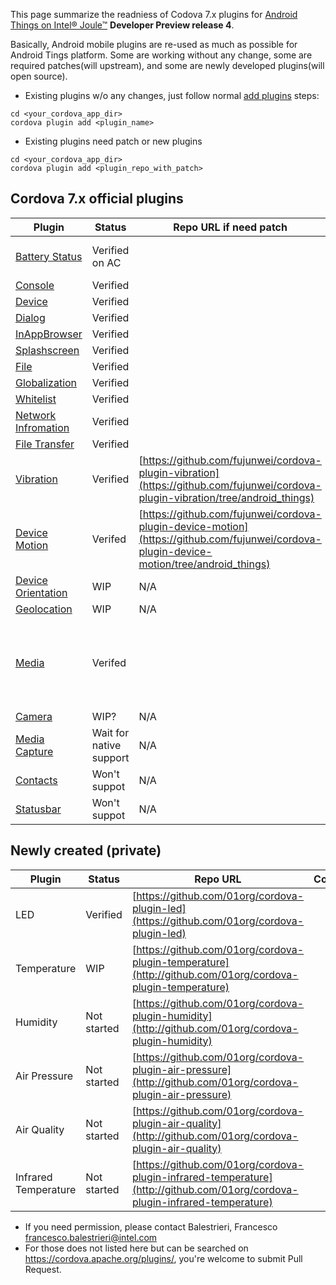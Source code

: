 This page summarize the readniess of Codova 7.x plugins for [Android Things on Intel® Joule™](https://developer.android.com/things/hardware/joule.html) **Developer Preview release 4**.

Basically, Android mobile plugins are re-used as much as possible for Android Tings platform. Some are working without any change, some are required patches(will upstream), and some are newly developed plugins(will open source).

* Existing plugins w/o any changes, just follow normal [add plugins](http://cordova.apache.org/docs/en/latest/guide/cli/index.html#add-plugins) steps:
```
cd <your_cordova_app_dir>
cordova plugin add <plugin_name>

```

* Existing plugins need patch or new plugins
```
cd <your_cordova_app_dir>
cordova plugin add <plugin_repo_with_patch>

```

Cordova 7.x official plugins
-------------
| Plugin | Status | Repo URL if need patch | Comment |
|--------|--------|------------------------|---------|
| [Battery Status](http://cordova.apache.org/docs/en/latest/reference/cordova-plugin-battery-status/index.html)           | Verified on AC |  | No battery on Joule |
| [Console](http://cordova.apache.org/docs/en/latest/reference/cordova-plugin-console/index.html)                         | Verified |  |  |
| [Device](http://cordova.apache.org/docs/en/latest/reference/cordova-plugin-device/index.html)                           | Verified |  |  |
| [Dialog](http://cordova.apache.org/docs/en/latest/reference/cordova-plugin-dialogs/index.html)                          | Verified |  |  |
| [InAppBrowser](http://cordova.apache.org/docs/en/latest/reference/cordova-plugin-inappbrowser/index.html)               | Verified |  |  |
| [Splashscreen](http://cordova.apache.org/docs/en/latest/reference/cordova-plugin-splashscreen/index.html)               | Verified |  |  |
| [File](http://cordova.apache.org/docs/en/latest/reference/cordova-plugin-file/index.html)                               | Verified |  |  |
| [Globalization](http://cordova.apache.org/docs/en/latest/reference/cordova-plugin-globalization/index.html)             | Verified |  |  |
| [Whitelist](http://cordova.apache.org/docs/en/latest/reference/cordova-plugin-whitelist/index.html)                     | Verified |  |  |
| [Network Infromation](http://cordova.apache.org/docs/en/latest/reference/cordova-plugin-network-information/index.html) | Verified |  |  |
| [File Transfer](http://cordova.apache.org/docs/en/latest/reference/cordova-plugin-file-transfer/index.html)             | Verified |  |  |
| [Vibration](http://cordova.apache.org/docs/en/latest/reference/cordova-plugin-vibration/index.html)                     | Verified | [https://github.com/fujunwei/cordova-plugin-vibration](https://github.com/fujunwei/cordova-plugin-vibration/tree/android_things) |  |
| [Device Motion](http://cordova.apache.org/docs/en/latest/reference/cordova-plugin-device-motion/index.html)             | Verifed | [https://github.com/fujunwei/cordova-plugin-device-motion](https://github.com/fujunwei/cordova-plugin-device-motion/tree/android_things)  |  |
| [Device Orientation](http://cordova.apache.org/docs/en/latest/reference/cordova-plugin-device-orientation/index.html)   | WIP | N/A  |  |
| [Geolocation](http://cordova.apache.org/docs/en/latest/reference/cordova-plugin-geolocation/index.html)                 |  WIP |  N/A  | |
| [Media](http://cordova.apache.org/docs/en/latest/reference/cordova-plugin-media/index.html)                             | Verifed |  | Play back audio files on a device with SW codec only |
| [Camera](http://cordova.apache.org/docs/en/latest/reference/cordova-plugin-camera/index.html)                           | WIP? | N/A |  |
| [Media Capture](http://cordova.apache.org/docs/en/latest/reference/cordova-plugin-media-capture/index.html)             | Wait for native support | N/A |  |
| [Contacts](http://cordova.apache.org/docs/en/latest/reference/cordova-plugin-contacts/index.html) | Won't suppot | N/A |  |
| [Statusbar](http://cordova.apache.org/docs/en/latest/reference/cordova-plugin-statusbar/index.html) | Won't suppot | N/A |  |

Newly created (private)
-------------
| Plugin | Status | Repo URL | Comment |
|--------|--------|----------|------|
| LED | Verified | [https://github.com/01org/cordova-plugin-led](https://github.com/01org/cordova-plugin-led) |  |
| Temperature | WIP | [https://github.com/01org/cordova-plugin-temperature](http://github.com/01org/cordova-plugin-temperature) |  |
| Humidity | Not started | [https://github.com/01org/cordova-plugin-humidity](http://github.com/01org/cordova-plugin-humidity) |  |
| Air Pressure | Not started | [https://github.com/01org/cordova-plugin-air-pressure](http://github.com/01org/cordova-plugin-air-pressure) |  |
| Air Quality | Not started |  [https://github.com/01org/cordova-plugin-air-quality](http://github.com/01org/cordova-plugin-air-quality) |  |
| Infrared Temperature | Not started | [https://github.com/01org/cordova-plugin-infrared-temperature](http://github.com/01org/cordova-plugin-infrared-temperature) |  |

* If you need permission, please contact Balestrieri, Francesco <francesco.balestrieri@intel.com>
* For those does not listed here but can be searched on https://cordova.apache.org/plugins/, you're welcome to submit Pull Request.
